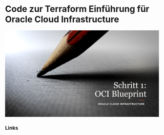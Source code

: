 # Code zur Terraform Einführung für Oracle Cloud Infrastructure

![Einführung](./7steps1.jpg)

### Links
